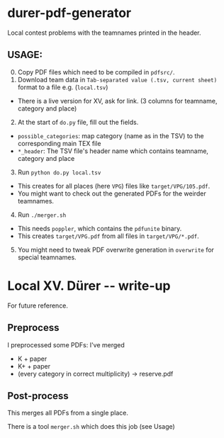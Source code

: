 # durer-pdf-generator
Local contest problems with the teamnames printed in the header.

## USAGE:

0) Copy PDF files which need to be compiled in `pdfsrc/`.
1) Download team data in `Tab-separated value (.tsv, current sheet)` format to a file e.g. (`local.tsv`)
  - There is a live version for XV, ask for link. (3 columns for teamname, category and place)
2) At the start of `do.py` file, fill out the fields.
  - `possible_categories`: map category (name as in the TSV) to the corresponding main TEX file
  - `*_header`: The TSV file's header name which contains teamname, category and place
3) Run `python do.py local.tsv`
  - This creates for all places (here `VPG`) files like `target/VPG/105.pdf`.
  - You might want to check out the generated PDFs for the weirder teamnames.
4) Run `./merger.sh`
  - This needs `poppler`, which contains the `pdfunite` binary.
  - This creates `target/VPG.pdf` from all files in `target/VPG/*.pdf`.
5) You might need to tweak PDF overwrite generation in `overwrite` for special teamnames.

# Local XV. Dürer -- write-up

For future reference.

## Preprocess

I preprocessed some PDFs: I've merged

- K + paper
- K+ + paper 
- (every category in correct multiplicity) -> reserve.pdf

## Post-process

This merges all PDFs from a single place.

There is a tool `merger.sh` which does this job (see Usage)
